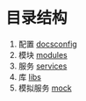 # 目录结构
1. 配置 [docsconfig](config)
2. 模块 [modules](modules/README.md)
3. 服务 [services](services/README.md)
4. 库 [libs](libs/README.md)
5. 模拟服务 [mock](mock/README.md)
